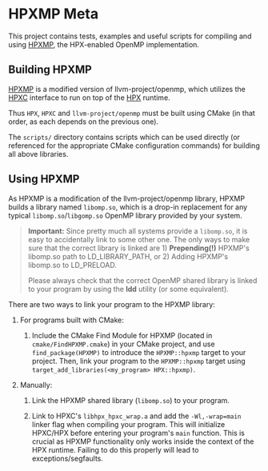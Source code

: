 # HPXMP Meta

This project contains tests, examples and useful scripts for compiling and using [HPXMP](https://github.com/STEllAR-GROUP/llvm-project/), the HPX-enabled OpenMP implementation.

## Building HPXMP

[HPXMP](https://github.com/STEllAR-GROUP/llvm-project/) is a modified version of llvm-project/openmp, which utilizes the [HPXC](https://github.com/STEllAR-GROUP/hpxc/) interface to run on top of the [HPX](https://github.com/STEllAR-GROUP/hpx) runtime.

Thus `HPX`, `HPXC` and `llvm-project/openmp` must be built using CMake (in that order, as each depends on the previous one).

The `scripts/` directory contains scripts which can be used directly (or referenced for the appropriate CMake configuration commands) for building all above libraries.

## Using HPXMP

As HPXMP is a modification of the llvm-project/openmp library, HPXMP builds a library named `libomp.so`, which is a drop-in replacement for any typical `libomp.so`/`libgomp.so` OpenMP library provided by your system.


>**Important:** Since pretty much all systems provide a `libomp.so`, it is easy to accidentally link to some other one. The only ways to make sure that the correct library is linked are 1) **Prepending(!)** HPXMP's libomp.so path to LD_LIBRARY_PATH, or 2) Adding HPXMP's libomp.so to LD_PRELOAD. 
>
>Please always check that the correct OpenMP shared library is linked to your program by using the **ldd** utility (or some equivalent).

There are two ways to link your program to the HPXMP library:

1. For programs built with CMake:

    1. Include the CMake Find Module for HPXMP (located in `cmake/FindHPXMP.cmake`) in your CMake project, and use `find_package(HPXMP)` to introduce the `HPXMP::hpxmp` target to your project. Then, link your program to the `HPXMP::hpxmp` target using `target_add_libraries(<my_program> HPX::hpxmp)`.

2. Manually:

    1. Link the HPXMP shared library (`libomp.so`) to your program.

    2. Link to HPXC's `libhpx_hpxc_wrap.a` and add the `-Wl,-wrap=main` linker flag when compiling your program. This will initialize HPXC/HPX before entering your program's `main` function. This is crucial as HPXMP functionality only works inside the context of the HPX runtime. Failing to do this properly will lead to exceptions/segfaults.
    